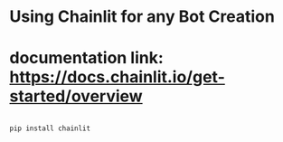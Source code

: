 # Using Chainlit for any Bot Creation

# documentation link: https://docs.chainlit.io/get-started/overview

```

pip install chainlit 
```

# 

```

```

# 

```

```

#

```

```

#

```

```

#

```

```

#

```

```

#

```

```

#

```

```

#

```

```

#

```

```

#

```

```

#

```

```


#

```

```


#

```

```

#

```

```


#

```

```


#

```

```


#

```

```